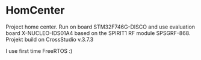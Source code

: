 # HomCenter

Project home center. Run on board STM32F746G-DISCO and use evaluation board X-NUCLEO-IDS01A4 based on the SPIRIT1 RF module SPSGRF-868.
Projekt build on CrossStudio v.3.7.3

I use first time FreeRTOS :)
